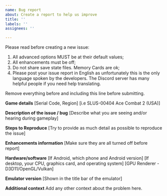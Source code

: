 ```yaml
---
name: Bug report
about: Create a report to help us improve
title: ''
labels: ''
assignees: ''

---
```


Please read before creating a new issue:

1. All advanced options MUST be at their default values;
2. All enhancements must be off;
3. Do not share save state files. Memory Cards are ok;
4. Please post your issue report in English as unfortunately this is the only language spoken by the developers. The Discord server has many helpful people if you need help translating.

Remove everything before and including this line before submitting.

**Game details**
[Serial Code, Region]
[i.e SLUS-00404 Ace Combat 2 (USA)]

**Description of the issue / bug**
[Describe what you are seeing and/or hearing during gameplay]

**Steps to Reproduce**
[Try to provide as much detail as possible to reproduce the issue]

**Enhancements information**
[Make sure they are all turned off before report]

**Hardware/software**
[If Android, which phone and Android version]
[If desktop, your CPU, graphics card, and operating system]
[GPU Renderer - D3D11/OpenGL/Vulkan]

**Emulator version**
[Shown in the title bar of the emulator]

**Additional context**
Add any other context about the problem here.
